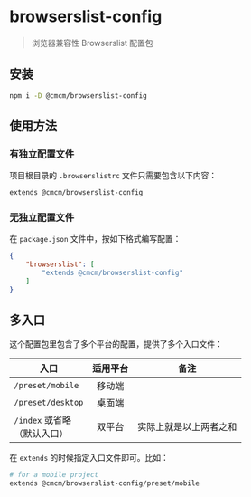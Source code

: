 # browserslist-config

> 浏览器兼容性 Browserslist 配置包

## 安装

```sh
npm i -D @cmcm/browserslist-config
```

## 使用方法

### 有独立配置文件

项目根目录的 `.browserslistrc` 文件只需要包含以下内容：

```sh
extends @cmcm/browserslist-config
```

### 无独立配置文件

在 `package.json` 文件中，按如下格式编写配置：

```json
{
	"browserslist": [
		"extends @cmcm/browserslist-config"
	]
}
```

## 多入口

这个配置包里包含了多个平台的配置，提供了多个入口文件：

入口 | 适用平台 | 备注
---|:---:|---
`/preset/mobile` | 移动端 |
`/preset/desktop` | 桌面端 |
`/index` 或省略<br>（默认入口） | 双平台 | 实际上就是以上两者之和

在 `extends` 的时候指定入口文件即可。比如：

```sh
# for a mobile project
extends @cmcm/browserslist-config/preset/mobile
```
